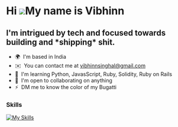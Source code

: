 Hi ![](https://user-images.githubusercontent.com/18350557/176309783-0785949b-9127-417c-8b55-ab5a4333674e.gif)My name is Vibhinn
===============================================================================================================================

I'm intrigued by tech and focused towards building and \*shipping\* shit.
-------------------------------------------------------------------------

* 🌍  I'm based in India
* ✉️  You can contact me at [vibhinnsinghal@gmail.com](mailto:vibhinnsinghal@gmail.com)
* 🧠  I'm learning Python, JavasScript, Ruby, Solidity, Ruby on Rails
* 🤝  I'm open to collaborating on anything
* ⚡  DM me to know the color of my Bugatti

### Skills


[![My Skills](https://skillicons.dev/icons?i=html,css,js,ts,c,cpp,py,ruby,rails,git,github,firebase,react,solidity,tailwind,vercel,vscode,webflow,webpack)](https://skillicons.dev)
